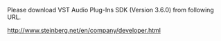 Please download VST Audio Plug-Ins SDK (Version 3.6.0) from following URL.

<http://www.steinberg.net/en/company/developer.html>
